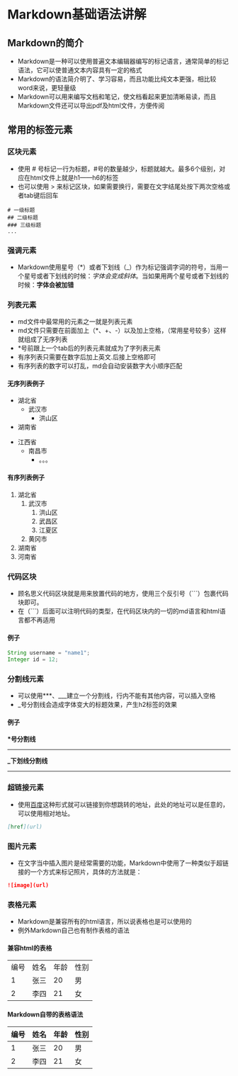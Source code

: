 # Markdown基础语法讲解

## Markdown的简介  
* Markdown是一种可以使用普遍文本编辑器编写的标记语言，通常简单的标记语法，它可以使普通文本内容具有一定的格式  
* Markdown的语法简介明了、学习容易，而且功能比纯文本更强，相比较word来说，更轻量级  
* Markdown可以用来编写文档和笔记，使文档看起来更加清晰易读，而且Markdown文件还可以导出pdf及html文件，方便传阅  

## 常用的标签元素  

### 区块元素  
* 使用 # 号标记一行为标题，#号的数量越少，标题就越大。最多6个级别，对应在html文件上就是h1——h6的标签  
* 也可以使用 > 来标记区块，如果需要换行，需要在文字结尾处按下两次空格或者tab键后回车  
```
# 一级标题
## 二级标题
### 三级标题
...
```  
### 强调元素  
* Markdown使用星号（*）或者下划线（_）作为标记强调字词的符号，当用一个星号或者下划线的时候：*字体会变成斜体*。当如果用两个星号或者下划线的时候：**字体会被加错**  

### 列表元素  
* md文件中最常用的元素之一就是列表元素  
* md文件只需要在前面加上（*、+、-）以及加上空格，（常用星号较多）这样就组成了无序列表  
* *号前跟上一个tab后的列表元素就成为了字列表元素  
* 有序列表只需要在数字后加上英文.后接上空格即可  
* 有序列表的数字可以打乱，md会自动安装数字大小顺序匹配

#### 无序列表例子
* 湖北省
    * 武汉市
        * 洪山区
* 湖南省  
+ 江西省
    + 南昌市
        + 。。。  

#### 有序列表例子  
1. 湖北省  
    1. 武汉市  
        1. 洪山区  
        3. 武昌区  
        9. 江夏区
    3. 黄冈市
2. 湖南省  
10. 河南省  

### 代码区块  
* 顾名思义代码区块就是用来放置代码的地方，使用三个反引号（```）包裹代码块即可。  
* 在（```）后面可以注明代码的类型，在代码区块内的一切的md语言和html语言都不再适用  

#### 例子  
```java
String username = "name1";
Integer id = 12;
```  

### 分割线元素  
* 可以使用***、___建立一个分割线，行内不能有其他内容，可以插入空格  
* _号分割线会造成字体变大的标题效果，产生h2标签的效果  

#### 例子  
__*号分割线__  
***  
**_下划线分割线**  
____  

### 超链接元素  
* 使用[百度](http://www.baidu.com)这种形式就可以链接到你想跳转的地址，此处的地址可以是任意的，可以使用相对地址。  
```md
[href](url)
```

### 图片元素  
* 在文字当中插入图片是经常需要的功能，Markdown中使用了一种类似于超链接的一个方式来标记照片，具体的方法就是： 
```md
![image](url)
```  

### 表格元素  
* Markdown是兼容所有的html语言，所以说表格也是可以使用的  
* 例外Markdown自己也有制作表格的语法  

#### 兼容html的表格  

<table width=100%>
    <tr>
        <td>编号</td>
        <td>姓名</td>
        <td>年龄</td>
        <td>性别</td>
    </tr>
        <tr>
        <td>1</td>
        <td>张三</td>
        <td>20</td>
        <td>男</td>
    </tr>
        <tr>
        <td>2</td>
        <td>李四</td>
        <td>21</td>
        <td>女</td>
    </tr>
</table>  

#### Markdown自带的表格语法  
|编号|姓名|年龄|性别|  
|---|---|---|---|
|1|张三|20|男|  
|2|李四|21|女|